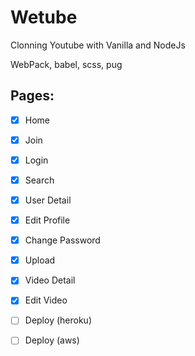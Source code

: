 # Wetube

Clonning Youtube with Vanilla and NodeJs

WebPack, babel, scss, pug

## Pages:


- [x] Home
- [x] Join
- [x] Login
- [x] Search
- [x] User Detail
- [x] Edit Profile
- [x] Change Password
- [x] Upload
- [x] Video Detail
- [x] Edit Video
- [ ] Deploy (heroku)
- [ ] Deploy (aws)

